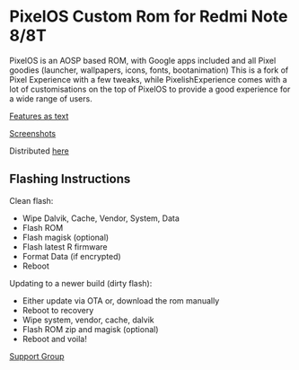 PixelOS Custom Rom for Redmi Note 8/8T
==============================

PixelOS is an AOSP based ROM, with Google apps included and all Pixel goodies (launcher, wallpapers, icons, fonts, bootanimation)
This is a fork of Pixel Experience with a few tweaks, while PixelishExperience comes with a lot of customisations on the top of PixelOS to provide a good experience for a wide range of users.​

[Features as text](https://forum.xda-developers.com/t/rom-11-official-pixelos-pixelishexperience-aosp-unified-6-7-2021.4237791/page-2#post-84903831)

[Screenshots](https://t.me/whyredfiredev/111)

Distributed [here](https://forum.xda-developers.com/t/rom-11-official-pixelos-pixelishexperience-aosp-unified-6-7-2021.4237791/)

Flashing Instructions
-------------------

Clean flash:
- Wipe Dalvik, Cache, Vendor, System, Data
- Flash ROM
- Flash magisk (optional)
- Flash latest R firmware
- Format Data (if encrypted)
- Reboot

Updating to a newer build (dirty flash):
- Either update via OTA or, download the rom manually
- Reboot to recovery
- Wipe system, vendor, cache, dalvik
- Flash ROM zip and magisk (optional)
- Reboot and voila!

[Support Group](https://t.me/whyredfirehub)
